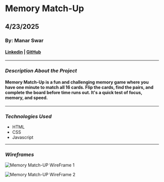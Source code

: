 # Memory Match-Up

## 4/23/2025

### By: Manar Swar

#### [Linkedin](www.linkedin.com/in/manar-swar) | [GitHub](https://github.com/ManarSwar97)
***
### *Description About the Project*
#### Memory Match-Up is a fun and challenging memory game where you have one minute to match all 16 cards. Flip the cards, find the pairs, and complete the board before time runs out. It's a quick test of focus, memory, and speed.

***
### *Technologies Used*
* HTML
* CSS
* Javascript
***
### *Wireframes* 
![Memory Match-UP WireFrame 1](https://ibb.co/99CBcFLJ)

![Memory Match-UP WireFrame 2](https://ibb.co/rfx62w4J)



